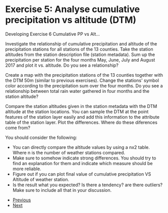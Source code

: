 # Exercise 5: Analyse cumulative precipitation vs altitude (DTM)
Developing Exercise 6 Cumulative PP vs Alt...

Investigate the relationship of cumulative precipitation and altitude of the precipitation stations for all stations of the 13 counties. Take the station altitudes from the station description file (station metadata). Sum up the precipitation per station for the four months May, June, July and August 2017 and plot it vs. altitude. Do you see a relationship? 

Create a map with the precipitation stations of the 13 counties together with the DTM 50m (similar to previous exercises). Change the stations' symbol color according to the precipitation sum over the four months. Do you see a relationship between total rain water gathered in four months and the station altitude?

Compare the station altitudes given in the station metadata with the DTM altitude at the station locations. You can sample the DTM at the point features of the station layer easily and add this information to the attribute table of the station layer. Plot the differences. Where do these diferences come from?  

You should consider the following:
- You can directly compare the altitude values by using a nx2 table. Where n is the number of 
weather stations compared.
- Make sure to somehow indicate strong differences. You should try to find an explanation for them and
indicate which measure should be more reliable.
- Figure out if you can plot final value of cumulative precipitation VS Altitude of weather station.
- Is the result what you expected? Is there a tendency? are there outliers? Make sure to include
all that in your discussion.

* [Previous](ex4.md)
* [Next](ex6.md)
